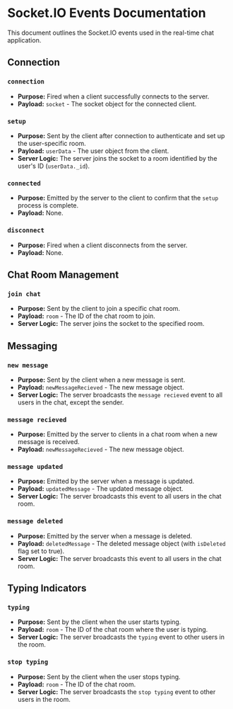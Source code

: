 # Socket.IO Events Documentation

This document outlines the Socket.IO events used in the real-time chat application.

## Connection

### `connection`
- **Purpose:** Fired when a client successfully connects to the server.
- **Payload:** `socket` - The socket object for the connected client.

### `setup`
- **Purpose:** Sent by the client after connection to authenticate and set up the user-specific room.
- **Payload:** `userData` - The user object from the client.
- **Server Logic:** The server joins the socket to a room identified by the user's ID (`userData._id`).

### `connected`
- **Purpose:** Emitted by the server to the client to confirm that the `setup` process is complete.
- **Payload:** None.

### `disconnect`
- **Purpose:** Fired when a client disconnects from the server.
- **Payload:** None.

## Chat Room Management

### `join chat`
- **Purpose:** Sent by the client to join a specific chat room.
- **Payload:** `room` - The ID of the chat room to join.
- **Server Logic:** The server joins the socket to the specified room.

## Messaging

### `new message`
- **Purpose:** Sent by the client when a new message is sent.
- **Payload:** `newMessageRecieved` - The new message object.
- **Server Logic:** The server broadcasts the `message recieved` event to all users in the chat, except the sender.

### `message recieved`
- **Purpose:** Emitted by the server to clients in a chat room when a new message is received.
- **Payload:** `newMessageRecieved` - The new message object.

### `message updated`
- **Purpose:** Emitted by the server when a message is updated.
- **Payload:** `updatedMessage` - The updated message object.
- **Server Logic:** The server broadcasts this event to all users in the chat room.

### `message deleted`
- **Purpose:** Emitted by the server when a message is deleted.
- **Payload:** `deletedMessage` - The deleted message object (with `isDeleted` flag set to true).
- **Server Logic:** The server broadcasts this event to all users in the chat room.

## Typing Indicators

### `typing`
- **Purpose:** Sent by the client when the user starts typing.
- **Payload:** `room` - The ID of the chat room where the user is typing.
- **Server Logic:** The server broadcasts the `typing` event to other users in the room.

### `stop typing`
- **Purpose:** Sent by the client when the user stops typing.
- **Payload:** `room` - The ID of the chat room.
- **Server Logic:** The server broadcasts the `stop typing` event to other users in the room.
